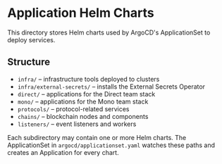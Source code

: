 # Application Helm Charts

This directory stores Helm charts used by ArgoCD's ApplicationSet to deploy services.

## Structure

- `infra/` – infrastructure tools deployed to clusters
- `infra/external-secrets/` – installs the External Secrets Operator
- `direct/` – applications for the Direct team stack
- `mono/` – applications for the Mono team stack
- `protocols/` – protocol-related services
- `chains/` – blockchain nodes and components
- `listeners/` – event listeners and workers

Each subdirectory may contain one or more Helm charts. The ApplicationSet in `argocd/applicationset.yaml` watches these paths and creates an Application for every chart.
